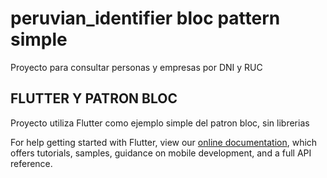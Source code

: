 # peruvian_identifier bloc pattern simple

Proyecto para consultar personas y empresas por DNI y RUC

## FLUTTER Y PATRON BLOC 
Proyecto utiliza Flutter como ejemplo simple del patron bloc, sin librerias 

For help getting started with Flutter, view our
[online documentation](https://flutter.dev/docs), which offers tutorials,
samples, guidance on mobile development, and a full API reference.

